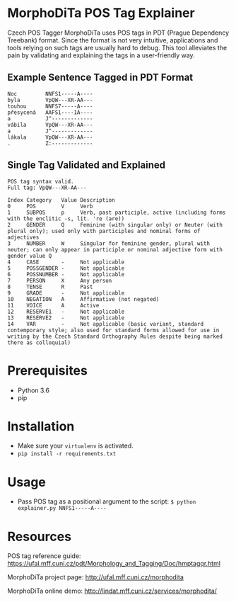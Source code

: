# MorphoDiTa POS Tag Explainer

Czech POS Tagger MorphoDiTa uses POS tags in PDT (Prague Dependency Treebank) format. Since the format is not very intuitive, applications and tools relying on such tags are usually hard to debug. This tool alleviates the pain by validating and explaining the tags in a user-friendly way.

## Example Sentence Tagged in PDT Format
```
Noc         NNFS1-----A----
byla	    VpQW---XR-AA---
touhou	    NNFS7-----A----
přesycená	AAFS1----1A----
a       	J^-------------
vábila  	VpQW---XR-AA---
a           J^-------------
lákala      VpQW---XR-AA---
.           Z:-------------
```

## Single Tag Validated and Explained
```
POS tag syntax valid.
Full tag: VpQW---XR-AA--- 

Index Category   Value Description
0     POS        V     Verb
1     SUBPOS     p     Verb, past participle, active (including forms with the enclitic -s, lit. 're (are))
2     GENDER     Q     Feminine (with singular only) or Neuter (with plural only); used only with participles and nominal forms of adjectives
3     NUMBER     W     Singular for feminine gender, plural with neuter; can only appear in participle or nominal adjective form with gender value Q
4     CASE       -     Not applicable
5     POSSGENDER -     Not applicable
6     POSSNUMBER -     Not applicable
7     PERSON     X     Any person
8     TENSE      R     Past
9     GRADE      -     Not applicable
10    NEGATION   A     Affirmative (not negated)
11    VOICE      A     Active
12    RESERVE1   -     Not applicable
13    RESERVE2   -     Not applicable
14    VAR        -     Not applicable (basic variant, standard contemporary style; also used for standard forms allowed for use in writing by the Czech Standard Orthography Rules despite being marked there as colloquial)
```

# Prerequisites
- Python 3.6
- pip

# Installation 
- Make sure your `virtualenv` is activated.
- `pip install -r requirements.txt`

# Usage
- Pass POS tag as a positional argument to the script: 
`$ python explainer.py NNFS1-----A----`

# Resources
POS tag reference guide:
https://ufal.mff.cuni.cz/pdt/Morphology_and_Tagging/Doc/hmptagqr.html

MorphoDiTa project page:
http://ufal.mff.cuni.cz/morphodita

MorphoDiTa online demo: 
http://lindat.mff.cuni.cz/services/morphodita/

